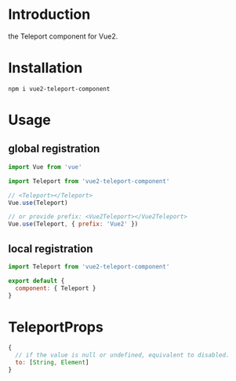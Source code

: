 # Introduction

the Teleport component for Vue2.

# Installation

```
npm i vue2-teleport-component
```

# Usage

## global registration

```js
import Vue from 'vue'

import Teleport from 'vue2-teleport-component'

// <Teleport></Teleport>
Vue.use(Teleport)

// or provide prefix: <Vue2Teleport></Vue2Teleport>
Vue.use(Teleport, { prefix: 'Vue2' })
```

## local registration

```js
import Teleport from 'vue2-teleport-component'

export default {
  component: { Teleport }
}
```

# TeleportProps

```js
{
  // if the value is null or undefined, equivalent to disabled.
  to: [String, Element]
}
```
